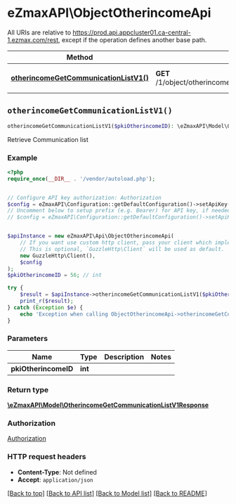 # eZmaxAPI\ObjectOtherincomeApi

All URIs are relative to https://prod.api.appcluster01.ca-central-1.ezmax.com/rest, except if the operation defines another base path.

| Method | HTTP request | Description |
| ------------- | ------------- | ------------- |
| [**otherincomeGetCommunicationListV1()**](ObjectOtherincomeApi.md#otherincomeGetCommunicationListV1) | **GET** /1/object/otherincome/{pkiOtherincomeID}/getCommunicationList | Retrieve Communication list |


## `otherincomeGetCommunicationListV1()`

```php
otherincomeGetCommunicationListV1($pkiOtherincomeID): \eZmaxAPI\Model\OtherincomeGetCommunicationListV1Response
```

Retrieve Communication list



### Example

```php
<?php
require_once(__DIR__ . '/vendor/autoload.php');


// Configure API key authorization: Authorization
$config = eZmaxAPI\Configuration::getDefaultConfiguration()->setApiKey('Authorization', 'YOUR_API_KEY');
// Uncomment below to setup prefix (e.g. Bearer) for API key, if needed
// $config = eZmaxAPI\Configuration::getDefaultConfiguration()->setApiKeyPrefix('Authorization', 'Bearer');


$apiInstance = new eZmaxAPI\Api\ObjectOtherincomeApi(
    // If you want use custom http client, pass your client which implements `GuzzleHttp\ClientInterface`.
    // This is optional, `GuzzleHttp\Client` will be used as default.
    new GuzzleHttp\Client(),
    $config
);
$pkiOtherincomeID = 56; // int

try {
    $result = $apiInstance->otherincomeGetCommunicationListV1($pkiOtherincomeID);
    print_r($result);
} catch (Exception $e) {
    echo 'Exception when calling ObjectOtherincomeApi->otherincomeGetCommunicationListV1: ', $e->getMessage(), PHP_EOL;
}
```

### Parameters

| Name | Type | Description  | Notes |
| ------------- | ------------- | ------------- | ------------- |
| **pkiOtherincomeID** | **int**|  | |

### Return type

[**\eZmaxAPI\Model\OtherincomeGetCommunicationListV1Response**](../Model/OtherincomeGetCommunicationListV1Response.md)

### Authorization

[Authorization](../../README.md#Authorization)

### HTTP request headers

- **Content-Type**: Not defined
- **Accept**: `application/json`

[[Back to top]](#) [[Back to API list]](../../README.md#endpoints)
[[Back to Model list]](../../README.md#models)
[[Back to README]](../../README.md)
